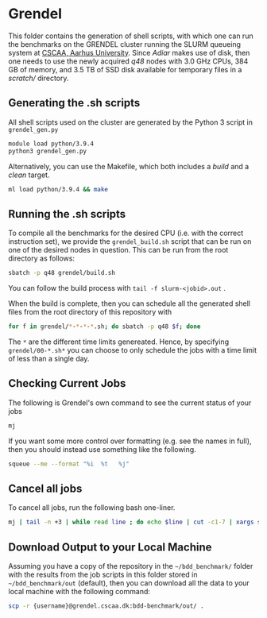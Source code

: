# Grendel
This folder contains the generation of shell scripts, with which one can run the
benchmarks on the GRENDEL cluster running the SLURM queueing system at [CSCAA,
Aarhus University](http://www.cscaa.dk/). Since _Adiar_ makes use of disk, then
one needs to use the newly acquired _q48_ nodes with 3.0 GHz CPUs, 384 GB of
memory, and 3.5 TB of SSD disk available for temporary files in a _scratch/_
directory.

## Generating the .sh scripts

All shell scripts used on the cluster are generated by the Python 3 script in
`grendel_gen.py`

```bash
module load python/3.9.4
python3 grendel_gen.py
```

Alternatively, you can use the Makefile, which both includes a _build_ and a
_clean_ target.

```bash
ml load python/3.9.4 && make
```

## Running the .sh scripts

To compile all the benchmarks for the desired CPU (i.e. with the correct
instruction set), we provide the `grendel_build.sh` script that can be run on
one of the desired nodes in question. This can be run from the root directory as
follows:

```bash
sbatch -p q48 grendel/build.sh
```

You can follow the build process with `tail -f slurm-<jobid>.out` .

When the build is complete, then you can schedule all the generated shell files
from the root directory of this repository with

```bash
for f in grendel/*-*-*-*.sh; do sbatch -p q48 $f; done
```

The `*` are the different time limits genereated. Hence, by specifying
`grendel/00-*.sh*` you can choose to only schedule the jobs with a time limit of
less than a single day.

## Checking Current Jobs

The following is Grendel's own command to see the current status of your jobs

```bash
mj
```

If you want some more control over formatting (e.g. see the names in full), then
you should instead use something like the following.

```bash
squeue --me --format "%i  %t   %j"
```

## Cancel all jobs

To cancel all jobs, run the following bash one-liner.

```bash
mj | tail -n +3 | while read line ; do echo $line | cut -c1-7 | xargs scancel ; done
```

## Download Output to your Local Machine

Assuming you have a copy of the repository in the `~/bdd_benchmark/` folder with
the results from the job scripts in this folder stored in `~/bdd_benchmark/out`
(default), then you can download all the data to your local machine with the
following command:

```bash
scp -r {username}@grendel.cscaa.dk:bdd-benchmark/out/ .
```
